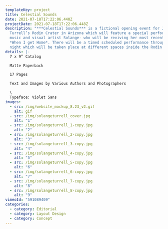 ```yaml
---
templateKey: project
title: Celestial Sounds
date: 2021-07-18T17:22:06.440Z
projectDate: 2021-07-18T17:22:06.448Z
description: "***Celestial Sounds*** is a fictional opening event for James
  Turrell’s Rodin Crater in Arizona which will feature a special performance by
  music and visual artist Solange- who will be reviving her most recent album
  *When I get Home*. There will be a timed scheduled performance throughout the
  night which will be taken place at different spaces inside the Rodin Crater."
details: |-
  7 x 9” Catalog

  Matte Paperback

  17 Pages

  Text and Images by Various Authors and Photographers

  \
  Typeface: Violet Sans
images:
  - src: /img/website_mockup_8.23_v2.gif
    alt: gif
  - src: /img/solangeturrell_cover.jpg
    alt: "1"
  - src: /img/solangeturrell_1-copy.jpg
    alt: "2"
  - src: /img/solangeturrell_2-copy.jpg
    alt: "3"
  - src: /img/solangeturrell_3-copy.jpg
    alt: "4"
  - src: /img/solangeturrell_4-copy.jpg
    alt: "5"
  - src: /img/solangeturrell_5-copy.jpg
    alt: "6"
  - src: /img/solangeturrell_6-copy.jpg
    alt: "7"
  - src: /img/solangeturrell_7-copy.jpg
    alt: "8"
  - src: /img/solangeturrell_8-copy.jpg
    alt: "9"
vimeoId: "591089409"
categories:
  - category: Editorial
  - category: Layout Design
  - category: Concept
---
```

